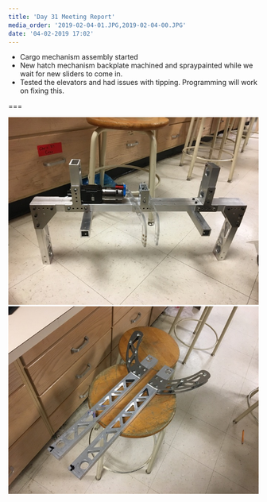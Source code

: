 ```yaml
---
title: 'Day 31 Meeting Report'
media_order: '2019-02-04-01.JPG,2019-02-04-00.JPG'
date: '04-02-2019 17:02'
---
```


* Cargo mechanism assembly started
* New hatch mechanism backplate machined and spraypainted while we wait for new sliders to come in.
* Tested the elevators and had issues with tipping. Programming will work on fixing this.

===

![](2019-02-04-01.JPG)
![](2019-02-04-00.JPG)
